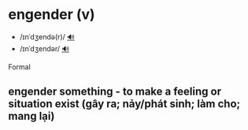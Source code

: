 # engender (v)

- /ɪnˈdʒendə(r)/ [🔊](https://www.oxfordlearnersdictionaries.com/media/english/uk_pron/e/eng/engen/engender__gb_1.mp3)
- /ɪnˈdʒendər/ [🔊](https://www.oxfordlearnersdictionaries.com/media/english/us_pron/e/eng/engen/engender__us_1.mp3)

Formal

## engender something - to make a feeling or situation exist (gây ra; nảy/phát sinh; làm cho; mang lại)
